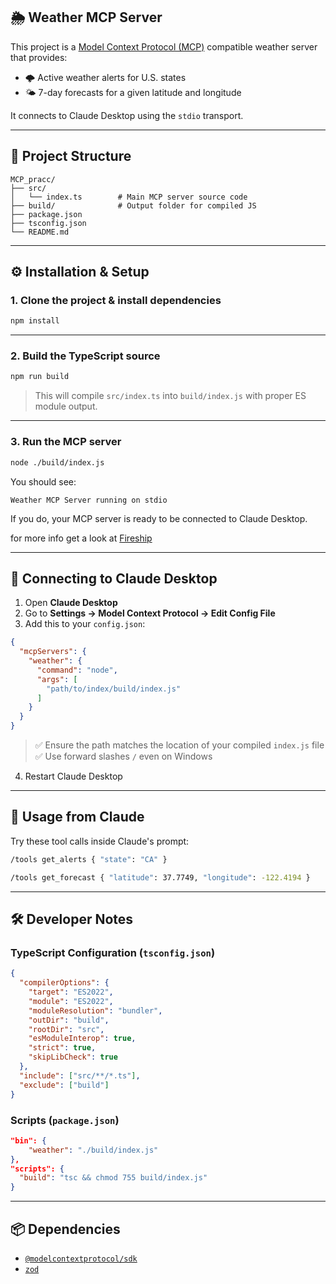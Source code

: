 ## 🌦️ Weather MCP Server

This project is a [Model Context Protocol (MCP)](https://github.com/modelcontextprotocol) compatible weather server that provides:

* 🌩️ Active weather alerts for U.S. states
* 🌤️ 7-day forecasts for a given latitude and longitude

It connects to Claude Desktop using the `stdio` transport.

---

## 📁 Project Structure

```
MCP_pracc/
├── src/
│   └── index.ts        # Main MCP server source code
├── build/              # Output folder for compiled JS
├── package.json
├── tsconfig.json
└── README.md
```

---

## ⚙️ Installation & Setup

### 1. Clone the project & install dependencies

```bash
npm install
```

---

### 2. Build the TypeScript source

```bash
npm run build
```

> This will compile `src/index.ts` into `build/index.js` with proper ES module output.

---

### 3. Run the MCP server

```bash
node ./build/index.js
```

You should see:

```
Weather MCP Server running on stdio
```

If you do, your MCP server is ready to be connected to Claude Desktop.

for more info get a look at [Fireship](https://youtu.be/HyzlYwjoXOQ?si=sG5HqCKfROaby5mc)

---

## 🧠 Connecting to Claude Desktop

1. Open **Claude Desktop**
2. Go to **Settings → Model Context Protocol → Edit Config File**
3. Add this to your `config.json`:

```json
{
  "mcpServers": {
    "weather": {
      "command": "node",
      "args": [
        "path/to/index/build/index.js"
      ]
    }
  }
}
```

> ✅ Ensure the path matches the location of your compiled `index.js` file
> ✅ Use forward slashes `/` even on Windows

4. Restart Claude Desktop

---

## 🧪 Usage from Claude

Try these tool calls inside Claude's prompt:

```bash
/tools get_alerts { "state": "CA" }
```

```bash
/tools get_forecast { "latitude": 37.7749, "longitude": -122.4194 }
```

---

## 🛠 Developer Notes

### TypeScript Configuration (`tsconfig.json`)

```json
{
  "compilerOptions": {
    "target": "ES2022",
    "module": "ES2022",
    "moduleResolution": "bundler",
    "outDir": "build",
    "rootDir": "src",
    "esModuleInterop": true,
    "strict": true,
    "skipLibCheck": true
  },
  "include": ["src/**/*.ts"],
  "exclude": ["build"]
}
```

### Scripts (`package.json`)

```json
"bin": {
    "weather": "./build/index.js"
},
"scripts": {
  "build": "tsc && chmod 755 build/index.js"
}
```

---

## 📦 Dependencies

* [`@modelcontextprotocol/sdk`](https://www.npmjs.com/package/@modelcontextprotocol/sdk)
* [`zod`](https://www.npmjs.com/package/zod)


